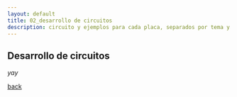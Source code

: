 ```yaml
---
layout: default
title: 02_desarrollo de circuitos
description: circuito y ejemplos para cada placa, separados por tema y por componente.
---
```


## Desarrollo de circuitos

_yay_

[back](./)
